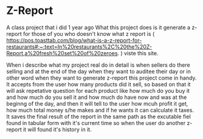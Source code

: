 # Z-Report
A class project that i did 1 year ago 
What this project does is it generate a z-report for those of you who doesn't know what z report is ( https://pos.toasttab.com/blog/what-is-a-z-report-for-restaurants#:~:text=In%20restaurants%2C%20the%20Z-Report,a%20fresh%20set%20of%20zeroes. ) viste this site.

When i describe what my project real do in detail is when sellers do there selling and at the end of the day when they want to auditee their day or in other word when they want to generate z-report this project come in handy.
It accepts from the user how many products did it sell, so based on that it will ask repetative question for each product like how much do you buy it and how much do you sell it and how much do have now and was at the beginng of the day, and then it will tell to the user how mcuh profit it get, how much total money s/he makes and if he wants it can calculate it taxes. It saves the final result of the report in the same path as the excutable fiel found in tabular form with it's current time so when the user do another z-report it will found it's history in it.